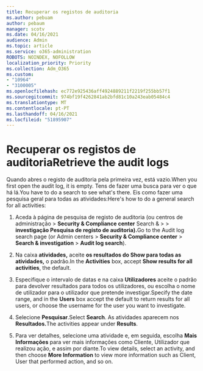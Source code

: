 ```yaml
---
title: Recuperar os registos de auditoria
ms.author: pebuam
author: pebaum
manager: scotv
ms.date: 04/16/2021
audience: Admin
ms.topic: article
ms.service: o365-administration
ROBOTS: NOINDEX, NOFOLLOW
localization_priority: Priority
ms.collection: Adm_O365
ms.custom:
- "10964"
- "3100005"
ms.openlocfilehash: ec772e925436aff4924889211f2219f255bb57f1
ms.sourcegitcommit: 974bf19f4262841ab2bfd81c10a243eab05484c4
ms.translationtype: MT
ms.contentlocale: pt-PT
ms.lasthandoff: 04/16/2021
ms.locfileid: "51895907"
---
```

# <a name="retrieve-the-audit-logs"></a><span data-ttu-id="7bf26-102">Recuperar os registos de auditoria</span><span class="sxs-lookup"><span data-stu-id="7bf26-102">Retrieve the audit logs</span></span>

<span data-ttu-id="7bf26-103">Quando abres o registo de auditoria pela primeira vez, está vazio.</span><span class="sxs-lookup"><span data-stu-id="7bf26-103">When you first open the audit log, it is empty.</span></span> <span data-ttu-id="7bf26-104">Tens de fazer uma busca para ver o que há lá.</span><span class="sxs-lookup"><span data-stu-id="7bf26-104">You have to do a search to see what's there.</span></span> <span data-ttu-id="7bf26-105">Eis como fazer uma pesquisa geral para todas as atividades:</span><span class="sxs-lookup"><span data-stu-id="7bf26-105">Here's how to do a general search for all activities:</span></span>

1. <span data-ttu-id="7bf26-106">Aceda à página de pesquisa de registo de auditoria (ou centros de administração > **Security & Compliance center** Search &  >    >  **investigação Pesquisa de registo de auditoria).**</span><span class="sxs-lookup"><span data-stu-id="7bf26-106">Go to the Audit log search page (or Admin centers > **Security & Compliance center** > **Search & investigation** > **Audit log search**).</span></span>

1. <span data-ttu-id="7bf26-107">Na caixa **atividades,** aceite **os resultados do Show para todas as atividades,** o padrão.</span><span class="sxs-lookup"><span data-stu-id="7bf26-107">In the **Activities** box, accept **Show results for all activities**, the default.</span></span>

1. <span data-ttu-id="7bf26-108">Especifique o intervalo de datas e na caixa **Utilizadores** aceite o padrão para devolver resultados para todos os utilizadores, ou escolha o nome de utilizador para o utilizador que pretende investigar.</span><span class="sxs-lookup"><span data-stu-id="7bf26-108">Specify the date range, and in the **Users** box accept the default to return results for all users, or choose the username for the user you want to investigate.</span></span>

1. <span data-ttu-id="7bf26-109">Selecione **Pesquisar**.</span><span class="sxs-lookup"><span data-stu-id="7bf26-109">Select **Search**.</span></span> <span data-ttu-id="7bf26-110">As atividades aparecem nos **Resultados.**</span><span class="sxs-lookup"><span data-stu-id="7bf26-110">The activities appear under **Results**.</span></span>

1. <span data-ttu-id="7bf26-111">Para ver detalhes, selecione uma atividade e, em seguida, escolha **Mais Informações** para ver mais informações como Cliente, Utilizador que realizou ação, e assim por diante.</span><span class="sxs-lookup"><span data-stu-id="7bf26-111">To view details, select an activity, and then choose **More Information** to view more information such as Client, User that performed action, and so on.</span></span>
